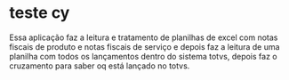 # teste cy
Essa aplicação faz a leitura e tratamento de planilhas de excel com notas fiscais de produto e notas fiscais de serviço e depois faz a leitura de uma planilha com todos os lançamentos dentro do sistema totvs, depois faz o cruzamento para saber oq está lançado no totvs.
